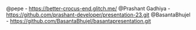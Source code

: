 @pepe - https://better-crocus-end.glitch.me/
@Prashant Gadhiya - https://github.com/prashant-developer/presentation-23.git
@BasantaBhujel - https://github.com/BasantaBhujel/basantapresentation.git
